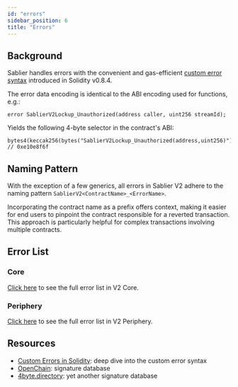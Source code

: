 ```yaml
---
id: "errors"
sidebar_position: 6
title: "Errors"
---
```


## Background

Sablier handles errors with the convenient and gas-efficient
[custom error syntax](https://blog.soliditylang.org/2021/04/21/custom-errors) introduced in Solidity v0.8.4.

The error data encoding is identical to the ABI encoding used for functions, e.g.:

```solidity
error SablierV2Lockup_Unauthorized(address caller, uint256 streamId);
```

Yields the following 4-byte selector in the contract's ABI:

```solidity
bytes4(keccak256(bytes("SablierV2Lockup_Unauthorized(address,uint256)")))
// 0xe10e8f6f
```

## Naming Pattern

With the exception of a few generics, all errors in Sablier V2 adhere to the naming pattern
`SablierV2<ContractName>_<ErrorName>`.

Incorporating the contract name as a prefix offers context, making it easier for end users to pinpoint the contract
responsible for a reverted transaction. This approach is particularly helpful for complex transactions involving
multiple contracts.

## Error List

### Core

[Click here](/docs/contracts/v2/reference/core/libraries/library.Errors.md) to see the full error list in V2 Core.

### Periphery

[Click here](/docs/contracts/v2/reference/periphery/libraries/library.Errors.md) to see the full error list in V2
Periphery.

## Resources

- [Custom Errors in Solidity](https://blog.soliditylang.org/2021/04/21/custom-errors/): deep dive into the custom error
  syntax
- [OpenChain](https://openchain.xyz/signatures): signature database
- [4byte.directory](https://4byte.directory/): yet another signature database
